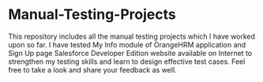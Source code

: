 # Manual-Testing-Projects
This repository includes all the manual testing projects which I have worked upon so far. I have tested My Info module of OrangeHRM application and Sign Up page Salesforce Developer Edition website available on Internet to strengthen my testing skills and learn to design effective test cases. Feel free to take a look and share your feedback as well.
